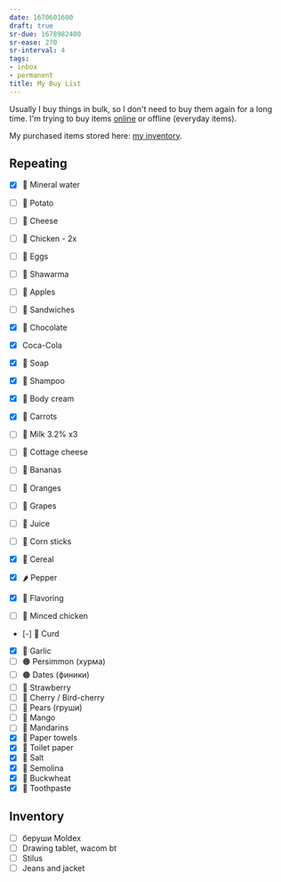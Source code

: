 ```yaml
---
date: 1670601600
draft: true
sr-due: 1678982400
sr-ease: 270
sr-interval: 4
tags:
- inbox
- permanent
title: My Buy List
---
```


Usually I buy things in bulk, so I don't need to buy them again for a long time.
I'm trying to buy items [online](./online%20shopping.md) or offline
(everyday items).

My purchased items stored here: [my inventory](./my%20inventory.md).

## Repeating


 - [x] 🧴 Mineral water
 - [ ] 🥔 Potato
 - [ ] 🧀 Cheese
 - [ ] 🍗 Chicken - 2x
 - [ ] 🥚 Eggs
 - [ ] 🌯 Shawarma
 - [ ] 🍎 Apples
 - [ ] 🥪 Sandwiches
 - [x] 🍫 Chocolate
 - [x]    Coca-Cola


 - [x] 🧼 Soap
 - [x] 🧴 Shampoo
 - [x] 🧴 Body cream


 - [x] 🥕 Carrots
 - [ ] 🥛 Milk 3.2% x3
 - [ ] 🧀 Cottage cheese
 - [ ] 🍌 Bananas
 - [ ] 🍊 Oranges
 - [ ] 🍇 Grapes
 - [ ] 🧃 Juice
 - [ ] 🌽 Corn sticks
 - [x] 🥣 Cereal
 - [x] 🌶️ Pepper
 - [x] 🌿 Flavoring
 - [ ] 🍗 Minced chicken
 - [-] 🧀 Curd
 - [x] 🧄 Garlic
 - [ ] 🟠 Persimmon (хурма)
 - [ ] 🟤 Dates (финики)
 - [ ] 🍓 Strawberry
 - [ ] 🍒 Cherry / Bird-cherry
 - [ ] 🍐 Pears (груши)
 - [ ] 🥭 Mango
 - [ ] 🍊 Mandarins
 - [x] 🧻 Paper towels
 - [x] 🧻 Toilet paper
 - [x] 🧂 Salt
 - [x] 🍚 Semolina
 - [x] 🌾 Buckwheat
 - [x] 🦷 Toothpaste

## Inventory


- [ ] беруши Moldex
- [ ] Drawing tablet, wacom bt
- [ ] Stilus
- [ ] Jeans and jacket
